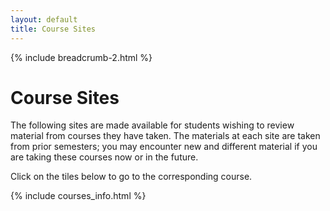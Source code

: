 ```yaml
---
layout: default
title: Course Sites
---
```

{% include breadcrumb-2.html %}

# Course Sites

The following sites are made available for students wishing to review material from courses they have taken.  The materials at each site are taken from prior semesters; you may encounter new and different material if you are taking these courses now or in the future.

Click on the tiles below to go to the corresponding course.

{% include courses_info.html %}

<div id="course_cards_div" class="container d-flex justify-content-center align-items-center"></div>

<script>

const generateCourseCard = (course) => {
    return `
        <div class="col-md-6 col-lg-4" style="padding-bottom: 20px">
        <div class="card h-100">
            <div class="text-center">
                <a href="${course.url}" class="thumbnail">
                    <h4 style="text-align: center; margin-bottom: 0px">${course.num}</h4>
                    <h3 style="text-align: center; margin-top: 5px">${course.name}</h3>
                    <p>${course.description.split(" ").slice(0,15).join(" ")}</p>
                </a>
            </div>
        </div>
    </div>
    `;
};
</script>
<div class="row">

<script>
    for(let i in courses) {
    course_cards_div.innerHTML += generateCourseCard(courses[i]);
    }
</script>

</div>